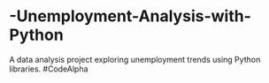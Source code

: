 # -Unemployment-Analysis-with-Python
A data analysis project exploring unemployment trends using Python libraries. #CodeAlpha
